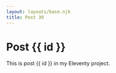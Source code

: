 ```yaml
---
layout: layouts/base.njk
title: Post 39
---
```


# Post {{ id }}

This is post {{ id }} in my Eleventy project.
